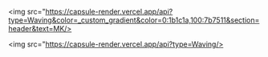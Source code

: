 <img src="https://capsule-render.vercel.app/api?type=Waving&color=_custom_gradient&color=0:1b1c1a,100:7b7511&section=header&text=MK/>



<img src="https://capsule-render.vercel.app/api?type=Waving/>
